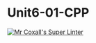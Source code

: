 # Unit6-01-CPP
[![Mr Coxall's Super Linter](https://github.com/ICS3U-Programming-NathanA/Unit5-05-CPP/workflows/Mr%20Coxall's%20Super%20Linter/badge.svg)](https://github.com/ICS3U-Programming-NathanA/Unit5-05-CPP/actions/)
